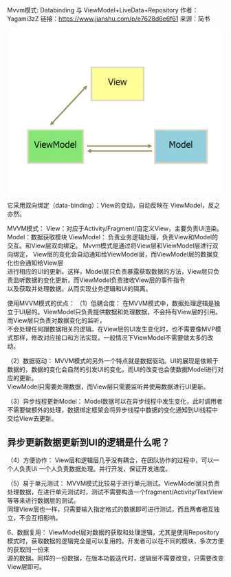Mvvm模式: Databinding 与 ViewModel+LiveData+Repository
作者：Yagami3zZ
链接：https://www.jianshu.com/p/e7628d6e6f61
来源：简书

![mvvm1](app/src/main/image/mvvm1.png)

它采用双向绑定（data-binding）：View的变动，自动反映在 ViewModel，反之亦然。

MVVM模式：
View：对应于Activity/Fragment/自定义View，主要负责UI渲染。
Model：数据获取模块
ViewModel： 负责业务逻辑处理，负责View和Model的交互。和View层双向绑定。
Mvvm模式是通过将View层和ViewModel层进行双向绑定， View层的变化会自动通知给ViewModel层，而ViewModel层的数据变化也会通知给View层  
进行相应的UI的更新。这样，Model层只负责暴露获取数据的方法，View层只负责监听数据的变化更新，而ViewModel负责接收View层的事件指令  
以及获取并处理数据。从而实现业务逻辑和Ui的隔离。

使用MVVM模式的优点：
（1）低耦合度：
在MVVM模式中，数据处理逻辑是独立于UI层的。ViewModel只负责提供数据和处理数据，不会持有View层的引用。而View层只负责对数据变化的监听，  
不会处理任何跟数据相关的逻辑。在View层的UI发生变化时，也不需要像MVP模式那样，修改对应接口和方法实现，一般情况下ViewModel不需要做太多的改动。

（2）数据驱动：
MVVM模式的另外一个特点就是数据驱动。UI的展现是依赖于数据的，数据的变化会自然的引发UI的变化，而UI的改变也会使数据Model进行对应的更新。  
ViewModel只需要处理数据，而View层只需要监听并使用数据进行UI更新。

（3）异步线程更新Model：
Model数据可以在异步线程中发生变化，此时调用者不需要做额外的处理，数据绑定框架会将异步线程中数据的变化通知到UI线程中交给View去更新。
## 异步更新数据更新到UI的逻辑是什么呢？

（4）方便协作：
View层和逻辑层几乎没有耦合，在团队协作的过程中，可以一个人负责Ui 一个人负责数据处理。并行开发，保证开发进度。

（5）易于单元测试：
MVVM模式比较易于进行单元测试。ViewModel层只负责处理数据，在进行单元测试时，测试不需要构造一个fragment/Activity/TextView等等来进行数据层的测试。  
同理View层也一样，只需要输入指定格式的数据即可进行测试，而且两者相互独立，不会互相影响。

6、数据复用：
ViewModel层对数据的获取和处理逻辑，尤其是使用Repository模式时，获取数据的逻辑完全是可以复用的。开发者可以在不同的模块，多次方便的获取同一份来  
源的数据。同样的一份数据，在版本功能迭代时，逻辑层不需要改变，只需要改变View层即可。
